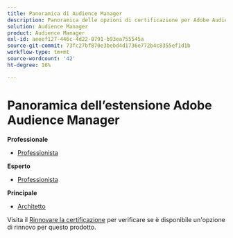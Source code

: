 ```yaml
---
title: Panoramica di Audience Manager
description: Panoramica delle opzioni di certificazione per Adobe Audience Manager
solution: Audience Manager
product: Audience Manager
exl-id: aeeef127-446c-4d22-8791-b93ea755545a
source-git-commit: 73fc27bf870e3bebd4d1736e772b4c8355ef1d1b
workflow-type: tm+mt
source-wordcount: '42'
ht-degree: 16%

---
```


# Panoramica dell’estensione Adobe Audience Manager

**Professionale**

* [Professionista](/help/certifications/aam/aam-p-business.md) <!--AD0-E458-->

**Esperto**

* [Professionista](/help/certifications/aam/aam-e-business.md) <!--AD0-E457-->

**Principale**

* [Architetto](/help/certifications/aam/aam-m-architect.md) <!--AD0-E454-->

Visita il [Rinnovare la certificazione](/help/certifications/renew.md) per verificare se è disponibile un&#39;opzione di rinnovo per questo prodotto.
